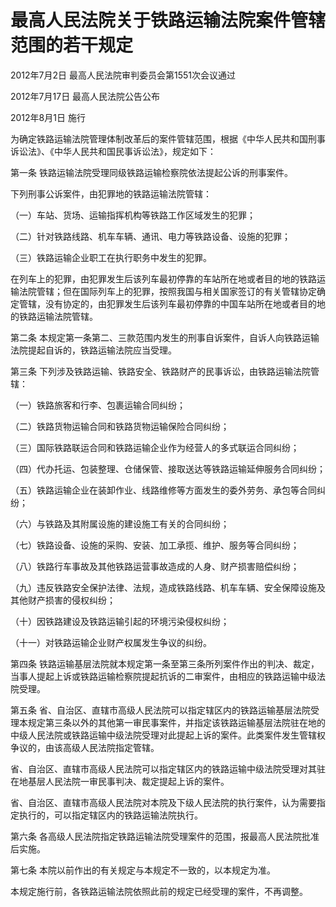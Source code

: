 # 最高人民法院关于铁路运输法院案件管辖范围的若干规定

2012年7月2日 最高人民法院审判委员会第1551次会议通过

2012年7月17日 最高人民法院公告公布

2012年8月1日 施行



为确定铁路运输法院管理体制改革后的案件管辖范围，根据《中华人民共和国刑事诉讼法》、《中华人民共和国民事诉讼法》，规定如下：

第一条 铁路运输法院受理同级铁路运输检察院依法提起公诉的刑事案件。

下列刑事公诉案件，由犯罪地的铁路运输法院管辖：

（一）车站、货场、运输指挥机构等铁路工作区域发生的犯罪；

（二）针对铁路线路、机车车辆、通讯、电力等铁路设备、设施的犯罪；

（三）铁路运输企业职工在执行职务中发生的犯罪。

在列车上的犯罪，由犯罪发生后该列车最初停靠的车站所在地或者目的地的铁路运输法院管辖；但在国际列车上的犯罪，按照我国与相关国家签订的有关管辖协定确定管辖，没有协定的，由犯罪发生后该列车最初停靠的中国车站所在地或者目的地的铁路运输法院管辖。

第二条 本规定第一条第二、三款范围内发生的刑事自诉案件，自诉人向铁路运输法院提起自诉的，铁路运输法院应当受理。

第三条 下列涉及铁路运输、铁路安全、铁路财产的民事诉讼，由铁路运输法院管辖：

（一）铁路旅客和行李、包裹运输合同纠纷；

（二）铁路货物运输合同和铁路货物运输保险合同纠纷；

（三）国际铁路联运合同和铁路运输企业作为经营人的多式联运合同纠纷；

（四）代办托运、包装整理、仓储保管、接取送达等铁路运输延伸服务合同纠纷；

（五）铁路运输企业在装卸作业、线路维修等方面发生的委外劳务、承包等合同纠纷；

（六）与铁路及其附属设施的建设施工有关的合同纠纷；

（七）铁路设备、设施的采购、安装、加工承揽、维护、服务等合同纠纷；

（八）铁路行车事故及其他铁路运营事故造成的人身、财产损害赔偿纠纷；

（九）违反铁路安全保护法律、法规，造成铁路线路、机车车辆、安全保障设施及其他财产损害的侵权纠纷；

（十）因铁路建设及铁路运输引起的环境污染侵权纠纷；

（十一）对铁路运输企业财产权属发生争议的纠纷。

第四条 铁路运输基层法院就本规定第一条至第三条所列案件作出的判决、裁定，当事人提起上诉或铁路运输检察院提起抗诉的二审案件，由相应的铁路运输中级法院受理。

第五条 省、自治区、直辖市高级人民法院可以指定辖区内的铁路运输基层法院受理本规定第三条以外的其他第一审民事案件，并指定该铁路运输基层法院驻在地的中级人民法院或铁路运输中级法院受理对此提起上诉的案件。此类案件发生管辖权争议的，由该高级人民法院指定管辖。

省、自治区、直辖市高级人民法院可以指定辖区内的铁路运输中级法院受理对其驻在地基层人民法院一审民事判决、裁定提起上诉的案件。

省、自治区、直辖市高级人民法院对本院及下级人民法院的执行案件，认为需要指定执行的，可以指定辖区内的铁路运输法院执行。

第六条 各高级人民法院指定铁路运输法院受理案件的范围，报最高人民法院批准后实施。

第七条 本院以前作出的有关规定与本规定不一致的，以本规定为准。

本规定施行前，各铁路运输法院依照此前的规定已经受理的案件，不再调整。